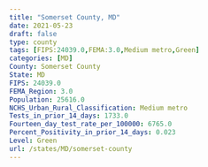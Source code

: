```yaml
---
title: "Somerset County, MD"
date: 2021-05-23
draft: false
type: county
tags: [FIPS:24039.0,FEMA:3.0,Medium metro,Green]
categories: [MD]
County: Somerset County
State: MD
FIPS: 24039.0
FEMA_Region: 3.0
Population: 25616.0
NCHS_Urban_Rural_Classification: Medium metro
Tests_in_prior_14_days: 1733.0
Fourteen_day_test_rate_per_100000: 6765.0
Percent_Positivity_in_prior_14_days: 0.023
Level: Green
url: /states/MD/somerset-county
---
```



